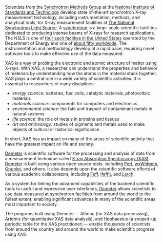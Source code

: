 Scientists from the
[Synchrotron Methods Group](http://www.nist.gov/mml/mmsd/synchrotron_methods/index.cfm)
at the
[National Institute of Standards and Technology](http://www.nist.gov)
develop state of-the-art synchrotron X-ray measurement technology,
including instrumentation, methods, and analytical tools, for X-ray
measurement facilities at
[The National Synchrotron Light Source](http://www.bnl.gov/ps).  A
[synchrotron](http://en.wikipedia.org/wiki/Synchrotron) is a
large-scale scientific facilities dedicated to producing intense beams
of X-rays for research applications.  The NSLS is one of
[four such facilties in the United States](http://science.energy.gov/user-facilities/basic-energy-sciences/)
operated by the Department of Energy and one of
[about fifty worldwide](http://www.lightsources.org/light-source-facility-information).
The instrumentation and methodology develop at a rapid pace, requiring
novel software tools to make effective use of the data measured.

XAS is a way of probing the electronic and atomic structure of matter
using X-rays.  With XAS, a researcher can understand the properties
and behavior of materials by understanding how the atoms in the
material stack together.  XAS plays a central role in a wide variety
of scientific activities.  It is essential to researchers of many
disciplines:

 * _energy science_: batteries, fuel cells, catalytic materials,
   photovoltaic materials
 * _materials science_: components for computers and electronics
 * _environmental science_: the fate and trasport of contaminant
   metals in natural systems
 * _life science_: the role of metals in proteins and tissues
 * _art and archeology_: studies of pigments and metals used to make
   objects of cultural or historical significance

In short, XAS has an impact on many of the areas of scientific
activity that have the greatest impact on life and society.

[Demeter](https://github.com/bruceravel/demeter) is scientific
software for the processing and analysis of data from a measurement
technique called
[X-ray Absorption Spectroscopy (XAS)](http://en.wikipedia.org/wiki/EXAFS).
[Demeter](https://github.com/bruceravel/demeter) is built using
various open source tools. including [Perl](http://www.perl.org),
[wxWidgets](http://www.wxwidgets.org/),
[Gnuplot](http://www.gnuplot.info), and others.  It also depends upon
the scientific software efforts of various academic collaborators,
including [Feff](http://www.feffproject.org/),
[Ifeffit](https://github.com/newville/ifeffit), and
[Larch](https://github.com/xraypy/xraylarch).

As a system for linking the advanced capabilities of the backend
scientific tools to useful and expressive user interfaces,
[Demeter](https://github.com/bruceravel/demeter) allows scientists to
use data measured at synchrotron facilities from around the world to
the fullest extent, enabling significant advances in many of the
scientific areas most important to society.

The programs built using Demeter -- Athena (for XAS data processing),
Artemis (for quantitative XAS data analysis), and Hephaestus (a
souped-up periodic table for the XAS practitioner) -- enable thousands
of scientists from around the country and around the world to make
scientific progress using XAS.

